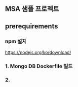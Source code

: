 ## MSA 샘플 프로젝트 

## prerequirements
### npm 설치
https://nodejs.org/ko/download/




### 1. Mongo DB Dockerfile 빌드

### 2. 